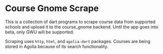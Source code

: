 # Course Gnome Scrape

This is a collection of dart programs to scrape course data from supported schools and upload it to the course_gnome backend. Until the app goes into beta, only GWU will be supported.

Scraping uses `http`, `html`, and `agolia-dart` packages. Courses are being stored in Agolia because of its search functionality.
